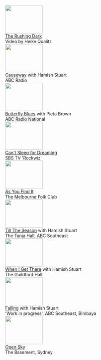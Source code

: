 <div class="yt-entry">
<div class="yt-img">
<a href="?v=DxTKUIL_tpI">
<img src="http://i.ytimg.com/vi/DxTKUIL_tpI/default.jpg" width="120" height="90" />
</a>
</div>
<div class="yt-txt">
<a href="?v=DxTKUIL_tpI">The Rushing Dark</a><br />
Video by Heike Qualitz
</div>
</div>

<div class="yt-entry">
<div class="yt-img">
<a href="?v=Fx5ETWEJZQc">
<img src="http://i.ytimg.com/vi/Fx5ETWEJZQc/default.jpg" width="120" height="90" />
</a>
</div>
<div class="yt-txt">
<a href="?v=Fx5ETWEJZQc">Causeway</a> with Hamish Stuart<br />
ABC Radio
</div>
</div>
<div class="yt-entry">
<div class="yt-img">
<a href="?v=mSVKt4RqET0">
<img src="http://i.ytimg.com/vi/mSVKt4RqET0/default.jpg" width="120" height="90" />
</a>
</div>
<div class="yt-txt">
<a href="?v=mSVKt4RqET0">Butterfly Blues</a> with Pieta Brown<br />
ABC Radio National
</div>
</div>
<div class="yt-entry">
<div class="yt-img">
<a href="?v=2DJJfnrM7hw">
<img src="http://i.ytimg.com/vi/2DJJfnrM7hw/default.jpg" width="120" height="90" />
</a>
</div>
<div class="yt-txt">
<a href="?v=2DJJfnrM7hw">Can't Sleep for Dreaming</a> <br />
SBS TV 'Rockwiz'
</div>
</div>
<div class="yt-entry">
<div class="yt-img">
<a href="?v=1EPzVPGBlBc">
<img src="http://i.ytimg.com/vi/1EPzVPGBlBc/default.jpg" width="120" height="90" />
</a>
</div>
<div class="yt-txt">
<a href="?v=1EPzVPGBlBc">As You Find It</a> <br />
The Melbourne Folk Club
</div>
</div>
<div class="yt-entry">
<div class="yt-img">
<a href="?v=6wR7JYtz2r8">
<img src="http://i.ytimg.com/vi/6wR7JYtz2r8/default.jpg" width="120" height="90" />
</a>
</div>
<div class="yt-txt">
<a href="?v=6wR7JYtz2r8">Till The Season</a> with Hamish Stuart<br />
The Tanja Hall, ABC Southeast
</div>
</div>
<div class="yt-entry">
<div class="yt-img">
<a href="?v=QKN4qOatpKo">
<img src="http://i.ytimg.com/vi/QKN4qOatpKo/default.jpg" width="120" height="90" />
</a>
</div>
<div class="yt-txt">
<a href="?v=QKN4qOatpKo">When I Get There</a> with Hamish Stuart<br />
The Guildford Hall
</div>
</div>
<div class="yt-entry">
<div class="yt-img">
<a href="?v=A_r7HWTzuT4">
<img src="http://i.ytimg.com/vi/A_r7HWTzuT4/default.jpg" width="120" height="90" />
</a>
</div>
<div class="yt-txt">
<a href="?v=A_r7HWTzuT4">Falling</a> with Hamish Stuart<br />
'Work in progress', ABC Southeast, Bimbaya
</div>
</div>
<div class="yt-entry">
<div class="yt-img">
<a href="?v=xbO8nk_jeSY">
<img src="http://i.ytimg.com/vi/xbO8nk_jeSY/default.jpg" width="120" height="90" />
</a>
</div>
<div class="yt-txt">
<a href="?v=xbO8nk_jeSY">Open Sky</a> <br />
The Basement, Sydney
</div>
</div>

<div class="clear"></div>

